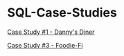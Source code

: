 # SQL-Case-Studies

[Case Study #1 - Danny's Diner](https://8weeksqlchallenge.com/case-study-1/)


[Case Study #3 - Foodie-Fi](https://8weeksqlchallenge.com/case-study-3/)

